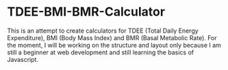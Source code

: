  # TDEE-BMI-BMR-Calculator 
 This is an attempt to create calculators for TDEE (Total Daily Energy Expenditure), BMI (Body Mass Index) and BMR (Basal Metabolic Rate). For the moment, I will be working on the structure and layout only because I am still a beginner at web development and still learning the basics of Javascript. 